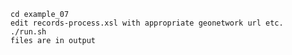 
    cd example_07
	edit records-process.xsl with appropriate geonetwork url etc.
	./run.sh
	files are in output


